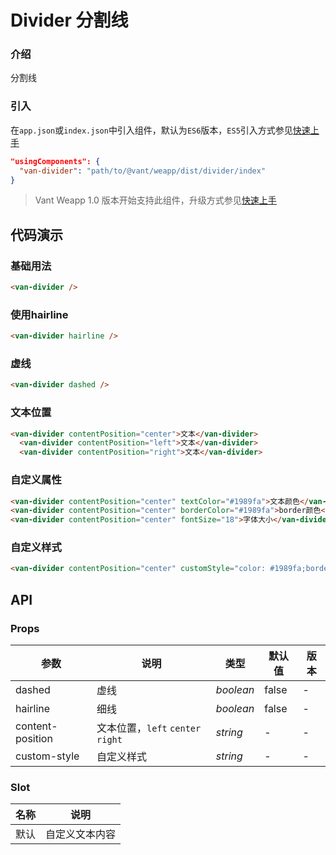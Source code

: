 # Divider 分割线

### 介绍

分割线

### 引入

在`app.json`或`index.json`中引入组件，默认为`ES6`版本，`ES5`引入方式参见[快速上手](#/quickstart)

```json
"usingComponents": {
  "van-divider": "path/to/@vant/weapp/dist/divider/index"
}
```

> Vant Weapp 1.0 版本开始支持此组件，升级方式参见[快速上手](#/quickstart)

## 代码演示

### 基础用法

```html
<van-divider />
```

### 使用hairline

```html
<van-divider hairline />
```

### 虚线

```html
<van-divider dashed />
```

### 文本位置

```html
<van-divider contentPosition="center">文本</van-divider>
  <van-divider contentPosition="left">文本</van-divider>
  <van-divider contentPosition="right">文本</van-divider>
```

### 自定义属性

```html
<van-divider contentPosition="center" textColor="#1989fa">文本颜色</van-divider>
<van-divider contentPosition="center" borderColor="#1989fa">border颜色</van-divider>
<van-divider contentPosition="center" fontSize="18">字体大小</van-divider>
```

### 自定义样式

```html
<van-divider contentPosition="center" customStyle="color: #1989fa;border-color: #1989fa;font-size: 18px;">文本</van-divider>
```

## API

### Props

| 参数 | 说明 | 类型 | 默认值 | 版本 |
|-----------|-----------|-----------|-------------|-------------|
| dashed | 虚线 | *boolean* | false | - |
| hairline | 细线 | *boolean* | false | - |
| content-position | 文本位置，`left` `center` `right` | *string* | - | - |
| custom-style | 自定义样式 | *string* | - | - |

### Slot

| 名称 | 说明 |
|-----------|-----------|
| 默认 | 自定义文本内容 |
